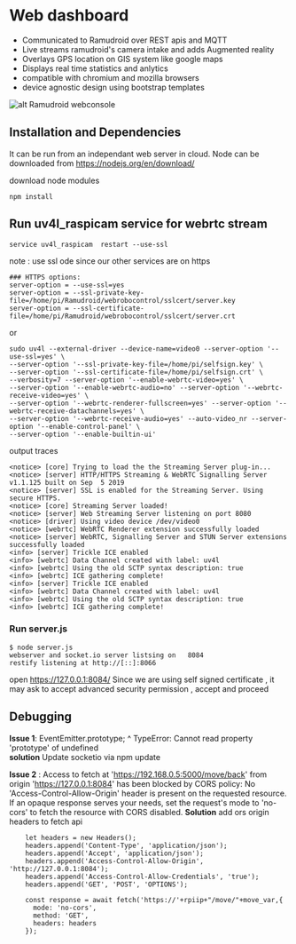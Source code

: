 # Web dashboard 

- Communicated to Ramudroid over REST apis and MQTT
- Live streams ramudroid's camera intake and adds Augmented reality
- Overlays GPS location on GIS system like google maps 
- Displays real time statistics and anlytics 
- compatible with chromium and mozilla browsers
- device agnostic design using bootstrap templates 


![alt Ramudroid webconsole ](https://altanaitelecom.files.wordpress.com/2016/03/screenshot-from-2016-03-19-04-28-53.png?w=728)


## Installation and Dependencies 

It can be run from an independant web server in cloud. 
Node can be downloaded from https://nodejs.org/en/download/

download node modules 
```shell script
npm install
```

## Run uv4l_raspicam service for webrtc stream

```
service uv4l_raspicam  restart --use-ssl
```
note : use ssl ode since our other services are on https

```shell script
### HTTPS options:
server-option = --use-ssl=yes
server-option = --ssl-private-key-file=/home/pi/Ramudroid/webrobocontrol/sslcert/server.key
server-option = --ssl-certificate-file=/home/pi/Ramudroid/webrobocontrol/sslcert/server.crt
```

or
```shell script
sudo uv4l --external-driver --device-name=video0 --server-option '--use-ssl=yes' \
--server-option '--ssl-private-key-file=/home/pi/selfsign.key' \
--server-option '--ssl-certificate-file=/home/pi/selfsign.crt' \
--verbosity=7 --server-option '--enable-webrtc-video=yes' \
--server-option '--enable-webrtc-audio=no' --server-option '--webrtc-receive-video=yes' \
--server-option '--webrtc-renderer-fullscreen=yes' --server-option '--webrtc-receive-datachannels=yes' \
--server-option '--webrtc-receive-audio=yes' --auto-video_nr --server-option '--enable-control-panel' \
--server-option '--enable-builtin-ui'
```
output traces 
```
<notice> [core] Trying to load the the Streaming Server plug-in...
<notice> [server] HTTP/HTTPS Streaming & WebRTC Signalling Server v1.1.125 built on Sep  5 2019
<notice> [server] SSL is enabled for the Streaming Server. Using secure HTTPS.
<notice> [core] Streaming Server loaded!
<notice> [server] Web Streaming Server listening on port 8080
<notice> [driver] Using video device /dev/video0
<notice> [webrtc] WebRTC Renderer extension successfully loaded
<notice> [server] WebRTC, Signalling Server and STUN Server extensions successfully loaded
<info> [server] Trickle ICE enabled
<info> [webrtc] Data Channel created with label: uv4l
<info> [webrtc] Using the old SCTP syntax description: true
<info> [webrtc] ICE gathering complete!
<info> [server] Trickle ICE enabled
<info> [webrtc] Data Channel created with label: uv4l
<info> [webrtc] Using the old SCTP syntax description: true
<info> [webrtc] ICE gathering complete!
```

### Run server.js
```shell script
$ node server.js 
webserver and socket.io server listsing on   8084
restify listening at http://[::]:8066
```
open https://127.0.0.1:8084/
Since we are using self signed certificate , it may ask to accept advanced security permission , accept and proceed

## Debugging 

**Issue 1**: EventEmitter.prototype; ^ TypeError: Cannot read property 'prototype' of undefined
\
**solution** Update socketio via npm update

**Issue 2** :
Access to fetch at 'https://192.168.0.5:5000/move/back' from origin 'https://127.0.0.1:8084' has been blocked by CORS policy: No 'Access-Control-Allow-Origin' header is present on the requested resource. If an opaque response serves your needs, set the request's mode to 'no-cors' to fetch the resource with CORS disabled.
**Solution** add ors origin headers to fetch api 
```shell script
    let headers = new Headers();
    headers.append('Content-Type', 'application/json');
    headers.append('Accept', 'application/json');
    headers.append('Access-Control-Allow-Origin', 'http://127.0.0.1:8084');
    headers.append('Access-Control-Allow-Credentials', 'true');
    headers.append('GET', 'POST', 'OPTIONS');

    const response = await fetch('https://'+rpiip+"/move/"+move_var,{
      mode: 'no-cors',
      method: 'GET',
      headers: headers
    });
```

